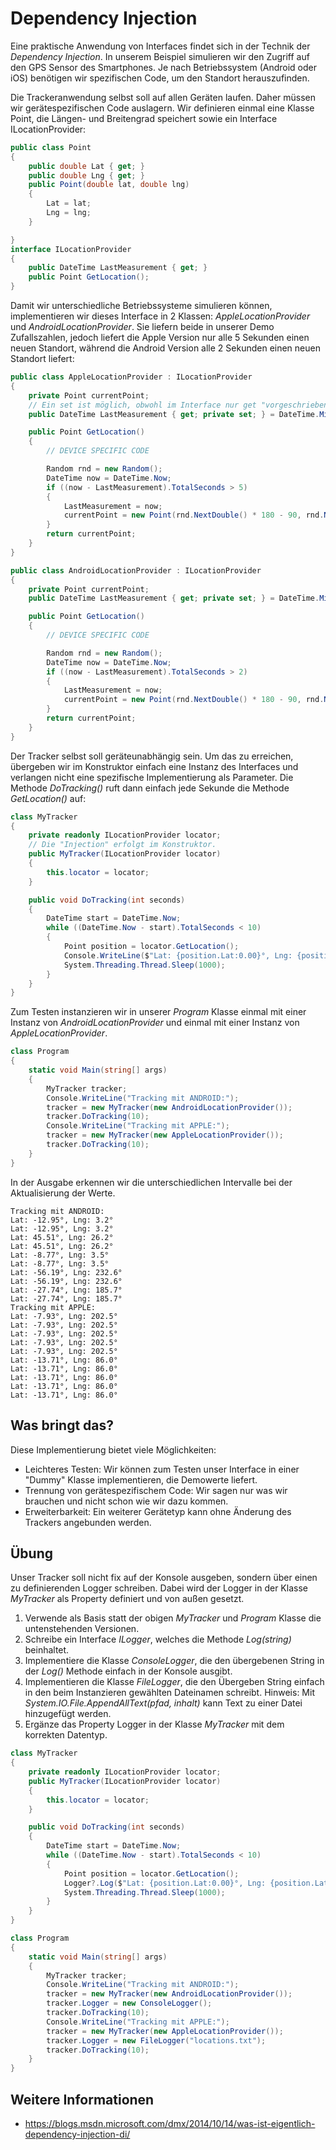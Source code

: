 # Dependency Injection
Eine praktische Anwendung von Interfaces findet sich in der Technik der *Dependency Injection*. In unserem
Beispiel simulieren wir den Zugriff auf den GPS Sensor des Smartphones. Je nach Betriebssystem (Android oder iOS)
benötigen wir spezifischen Code, um den Standort herauszufinden.

Die Trackeranwendung selbst soll auf allen Geräten laufen. Daher müssen wir gerätespezifischen Code
auslagern. Wir definieren einmal eine Klasse Point, die Längen- und Breitengrad speichert sowie ein 
Interface ILocationProvider:
```c#
public class Point
{
    public double Lat { get; }
    public double Lng { get; }
    public Point(double lat, double lng)
    {
        Lat = lat;
        Lng = lng;
    }

}
interface ILocationProvider
{
    public DateTime LastMeasurement { get; }
    public Point GetLocation();
}

```

Damit wir unterschiedliche Betriebssysteme simulieren können, implementieren wir dieses Interface in
2 Klassen: *AppleLocationProvider* und *AndroidLocationProvider*. Sie liefern beide in unserer Demo Zufallszahlen,
jedoch liefert die Apple Version nur alle 5 Sekunden einen neuen Standort, während die Android Version alle
2 Sekunden einen neuen Standort liefert:

```c#
public class AppleLocationProvider : ILocationProvider
{
    private Point currentPoint;
    // Ein set ist möglich, obwohl im Interface nur get "vorgeschrieben" ist.
    public DateTime LastMeasurement { get; private set; } = DateTime.MinValue;

    public Point GetLocation()
    {
        // DEVICE SPECIFIC CODE

        Random rnd = new Random();
        DateTime now = DateTime.Now;
        if ((now - LastMeasurement).TotalSeconds > 5)
        {
            LastMeasurement = now;
            currentPoint = new Point(rnd.NextDouble() * 180 - 90, rnd.NextDouble() * 360);
        }
        return currentPoint;
    }
}

public class AndroidLocationProvider : ILocationProvider
{
    private Point currentPoint;
    public DateTime LastMeasurement { get; private set; } = DateTime.MinValue;

    public Point GetLocation()
    {
        // DEVICE SPECIFIC CODE

        Random rnd = new Random();
        DateTime now = DateTime.Now;
        if ((now - LastMeasurement).TotalSeconds > 2)
        {
            LastMeasurement = now;
            currentPoint = new Point(rnd.NextDouble() * 180 - 90, rnd.NextDouble() * 360);
        }
        return currentPoint;
    }
}
```
Der Tracker selbst soll geräteunabhängig sein. Um das zu erreichen, übergeben wir im Konstruktor einfach
eine Instanz des Interfaces und verlangen nicht eine spezifische Implementierung als Parameter. Die Methode
*DoTracking()* ruft dann einfach jede Sekunde die Methode *GetLocation()* auf:

```c#
class MyTracker
{
    private readonly ILocationProvider locator;
    // Die "Injection" erfolgt im Konstruktor.
    public MyTracker(ILocationProvider locator)
    {
        this.locator = locator;
    }

    public void DoTracking(int seconds)
    {
        DateTime start = DateTime.Now;
        while ((DateTime.Now - start).TotalSeconds < 10)
        {
            Point position = locator.GetLocation();
            Console.WriteLine($"Lat: {position.Lat:0.00}°, Lng: {position.Lng:0.00}°");
            System.Threading.Thread.Sleep(1000);
        }
    }
}
```

Zum Testen instanzieren wir in unserer *Program* Klasse einmal mit einer Instanz von *AndroidLocationProvider*
und einmal mit einer Instanz von *AppleLocationProvider*.
```c#
class Program
{
    static void Main(string[] args)
    {
        MyTracker tracker;
        Console.WriteLine("Tracking mit ANDROID:");
        tracker = new MyTracker(new AndroidLocationProvider());
        tracker.DoTracking(10);
        Console.WriteLine("Tracking mit APPLE:");
        tracker = new MyTracker(new AppleLocationProvider());
        tracker.DoTracking(10);
    }
}
```

In der Ausgabe erkennen wir die unterschiedlichen Intervalle bei der Aktualisierung der Werte.
```
Tracking mit ANDROID:
Lat: -12.95°, Lng: 3.2°
Lat: -12.95°, Lng: 3.2°
Lat: 45.51°, Lng: 26.2°
Lat: 45.51°, Lng: 26.2°
Lat: -8.77°, Lng: 3.5°
Lat: -8.77°, Lng: 3.5°
Lat: -56.19°, Lng: 232.6°
Lat: -56.19°, Lng: 232.6°
Lat: -27.74°, Lng: 185.7°
Lat: -27.74°, Lng: 185.7°
Tracking mit APPLE:
Lat: -7.93°, Lng: 202.5°
Lat: -7.93°, Lng: 202.5°
Lat: -7.93°, Lng: 202.5°
Lat: -7.93°, Lng: 202.5°
Lat: -7.93°, Lng: 202.5°
Lat: -13.71°, Lng: 86.0°
Lat: -13.71°, Lng: 86.0°
Lat: -13.71°, Lng: 86.0°
Lat: -13.71°, Lng: 86.0°
Lat: -13.71°, Lng: 86.0°
```

## Was bringt das?
Diese Implementierung bietet viele Möglichkeiten:
- Leichteres Testen: Wir können zum Testen unser Interface in einer "Dummy" Klasse implementieren, die Demowerte
  liefert.
- Trennung von gerätespezifischem Code: Wir sagen nur was wir brauchen und nicht schon wie wir dazu kommen.
- Erweiterbarkeit: Ein weiterer Gerätetyp kann ohne Änderung des Trackers angebunden werden.

## Übung
Unser Tracker soll nicht fix auf der Konsole ausgeben, sondern über einen zu definierenden Logger schreiben. 
Dabei wird der Logger in der Klasse *MyTracker* als Property definiert und von außen gesetzt.
1. Verwende als Basis statt der obigen *MyTracker* und *Program* Klasse die untenstehenden Versionen.
1. Schreibe ein Interface *ILogger*, welches die Methode *Log(string)* beinhaltet.
1. Implementiere die Klasse *ConsoleLogger*, die den übergebenen String in der *Log()* Methode einfach in
   der Konsole ausgibt.
1. Implementieren die Klasse *FileLogger*, die den Übergeben String einfach in den beim Instanzieren gewählten
   Dateinamen schreibt. Hinweis: Mit *System.IO.File.AppendAllText(pfad, inhalt)* kann Text zu einer Datei
   hinzugefügt werden.
1. Ergänze das Property Logger in der Klasse *MyTracker* mit dem korrekten Datentyp.

```c#
class MyTracker
{
    private readonly ILocationProvider locator;
    public MyTracker(ILocationProvider locator)
    {
        this.locator = locator;
    }

    public void DoTracking(int seconds)
    {
        DateTime start = DateTime.Now;
        while ((DateTime.Now - start).TotalSeconds < 10)
        {
            Point position = locator.GetLocation();
            Logger?.Log($"Lat: {position.Lat:0.00}°, Lng: {position.Lat:0.00}°");
            System.Threading.Thread.Sleep(1000);
        }
    }
}

class Program
{
    static void Main(string[] args)
    {
        MyTracker tracker;
        Console.WriteLine("Tracking mit ANDROID:");
        tracker = new MyTracker(new AndroidLocationProvider());
        tracker.Logger = new ConsoleLogger();
        tracker.DoTracking(10);
        Console.WriteLine("Tracking mit APPLE:");
        tracker = new MyTracker(new AppleLocationProvider());
        tracker.Logger = new FileLogger("locations.txt");
        tracker.DoTracking(10);
    }
}
```

## Weitere Informationen
- https://blogs.msdn.microsoft.com/dmx/2014/10/14/was-ist-eigentlich-dependency-injection-di/